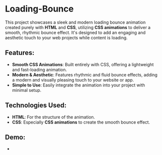 # Loading-Bounce

This project showcases a sleek and modern loading bounce animation created purely with **HTML** and **CSS**, utilizing **CSS animations** to deliver a smooth, rhythmic bounce effect. It's designed to add an engaging and aesthetic touch to your web projects while content is loading.

## Features:
- **Smooth CSS Animations**: Built entirely with CSS, offering a lightweight and fast-loading animation.
- **Modern & Aesthetic**: Features rhythmic and fluid bounce effects, adding a modern and visually pleasing touch to your website or app.
- **Simple to Use**: Easily integrate the animation into your project with minimal setup.

## Technologies Used:
- **HTML**: For the structure of the animation.
- **CSS**: Especially **CSS animations** to create the smooth bounce effect.

## Demo:
- 
